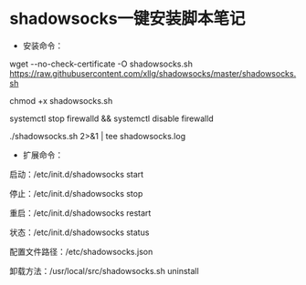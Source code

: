 # shadowsocks一键安装脚本笔记

* 安装命令：

wget --no-check-certificate -O shadowsocks.sh https://raw.githubusercontent.com/xllg/shadowsocks/master/shadowsocks.sh

chmod +x shadowsocks.sh

systemctl stop firewalld && systemctl disable firewalld

./shadowsocks.sh 2>&1 | tee shadowsocks.log

* 扩展命令：

启动：/etc/init.d/shadowsocks start

停止：/etc/init.d/shadowsocks stop

重启：/etc/init.d/shadowsocks restart

状态：/etc/init.d/shadowsocks status

配置文件路径：/etc/shadowsocks.json

卸载方法：/usr/local/src/shadowsocks.sh uninstall


